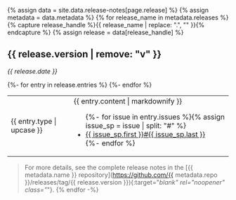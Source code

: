 {% assign data = site.data.release-notes[page.release] %}
{% assign metadata = data.metadata %}
{% for release_name in metadata.releases %}
{% capture release_handle %}{{ release_name | replace: ".", "" }}{% endcapture %}
{% assign release = data[release_handle] %}
## {{ release.version | remove: "v" }}

<em class="release-date">{{ release.date }}</em>

<table class="release-notes"><tbody>
{%- for entry in release.entries %}
  <tr>
    <td><span class="release-tag release-tag-{{ entry.type }}">{{ entry.type | upcase }}</span></td>
    <td>
      {{ entry.content | markdownify }}
      <ul class="fa-ul">
        {%- for issue in entry.issues %}{% assign issue_sp = issue | split: "#" %}
        <li>
          <span class="fa-li"><i class="fa-brands fa-github"></i></span><a href="https://github.com/{{ issue_sp.first }}/issues/{{ issue_sp.last }}" target="_blank" rel="noopener" class="_">{{ issue_sp.first }}#{{ issue_sp.last }}</a>
        </li>
        {%- endfor %}
      </ul>
    </td>
  </tr>
{%- endfor %}
</tbody></table>

> For more details, see the complete release notes in the [{{ metadata.name }} repository](https://github.com/{{ metadata.repo }}/releases/tag/{{ release.version }}){:target="_blank" rel="noopener" class="_"}.
{% endfor -%}
